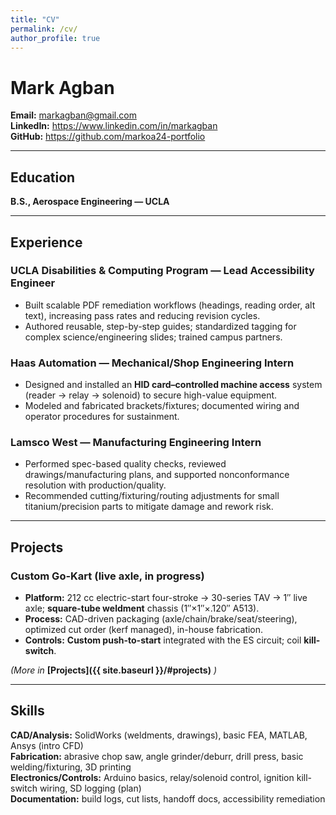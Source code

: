 ```yaml
---
title: "CV"
permalink: /cv/
author_profile: true
---
```


# Mark Agban
**Email:** markagban@gmail.com  
**LinkedIn:** https://www.linkedin.com/in/markagban  
**GitHub:** https://github.com/markoa24-portfolio

---

## Education
**B.S., Aerospace Engineering — UCLA**

---

## Experience

### UCLA Disabilities & Computing Program — Lead Accessibility Engineer
- Built scalable PDF remediation workflows (headings, reading order, alt text), increasing pass rates and reducing revision cycles.
- Authored reusable, step-by-step guides; standardized tagging for complex science/engineering slides; trained campus partners.

### Haas Automation — Mechanical/Shop Engineering Intern
- Designed and installed an **HID card–controlled machine access** system (reader → relay → solenoid) to secure high-value equipment.
- Modeled and fabricated brackets/fixtures; documented wiring and operator procedures for sustainment.

### Lamsco West — Manufacturing Engineering Intern
- Performed spec-based quality checks, reviewed drawings/manufacturing plans, and supported nonconformance resolution with production/quality.
- Recommended cutting/fixturing/routing adjustments for small titanium/precision parts to mitigate damage and rework risk.

---

## Projects

### Custom Go-Kart (live axle, in progress)
- **Platform:** 212 cc electric-start four-stroke → 30-series TAV → 1″ live axle; **square-tube weldment** chassis (1″×1″×.120″ A513).  
- **Process:** CAD-driven packaging (axle/chain/brake/seat/steering), optimized cut order (kerf managed), in-house fabrication.  
- **Controls:** **Custom push-to-start** integrated with the ES circuit; coil **kill-switch**.

*(More in* **[Projects]({{ site.baseurl }}/#projects)** *)*

---

## Skills
**CAD/Analysis:** SolidWorks (weldments, drawings), basic FEA, MATLAB, Ansys (intro CFD)  
**Fabrication:** abrasive chop saw, angle grinder/deburr, drill press, basic welding/fixturing, 3D printing  
**Electronics/Controls:** Arduino basics, relay/solenoid control, ignition kill-switch wiring, SD logging (plan)  
**Documentation:** build logs, cut lists, handoff docs, accessibility remediation
